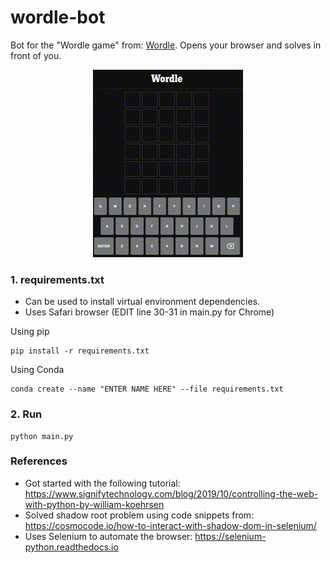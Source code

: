 # wordle-bot
Bot for the "Wordle game" from: [Wordle](https://www.powerlanguage.co.uk/wordle/). Opens your browser and solves in front of you.

<center>

![](./assets/video.gif) 

</center>

### 1. requirements.txt 
- Can be used to install virtual environment dependencies.
- Uses Safari browser (EDIT line 30-31 in main.py for Chrome)

Using pip
```
pip install -r requirements.txt
```

Using Conda
```
conda create --name "ENTER NAME HERE" --file requirements.txt
```

### 2. Run
```
python main.py
```


### References
- Got started with the following tutorial: https://www.signifytechnology.com/blog/2019/10/controlling-the-web-with-python-by-william-koehrsen
- Solved shadow root problem using code snippets from: https://cosmocode.io/how-to-interact-with-shadow-dom-in-selenium/
- Uses Selenium to automate the browser: https://selenium-python.readthedocs.io
